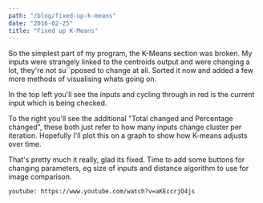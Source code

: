 ```yaml
---
path: "/blog/fixed-up-k-means"
date: "2016-02-25"
title: "Fixed up K-Means"
---
```

So the simplest part of my program, the K-Means section was broken. My inputs were strangely linked to the centroids output and were changing a lot, they're not su``pposed to change at all. Sorted it now and added a few more methods of visualising whats going on.

In the top left you'll see the inputs and cycling through in red is the current input which is being checked.

To the right you'll see the additional "Total changed and Percentage changed", these both just refer to how many inputs change cluster per iteration. Hopefully I'll plot this on a graph to show how K-means adjusts over time.

That's pretty much it really, glad its fixed. Time to add some buttons for changing parameters, eg size of inputs and distance algorithm to use for image comparison.

`youtube: https://www.youtube.com/watch?v=aKEccrjO4js` 



